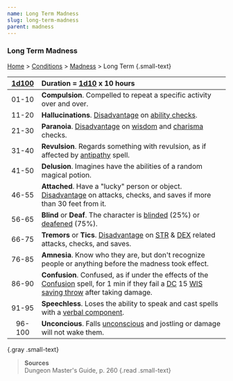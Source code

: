 ```yaml
---
name: Long Term Madness
slug: long-term-madness
parent: madness
---
```

### Long Term Madness
 [Home](dm-operations-center) > [Conditions](conditions-menu) > [Madness](madness)  > Long Term {.small-text}

| [1d100](/roll/1d100) | Duration = [1d10](/roll/1d10) x 10 hours |
| :---: | :------------------------------------------------------------------------------------------------------------------------|
| 01-10 | **Compulsion**. Compelled to repeat a specific activity over and over.                                                   |
| 11-20 | **Hallucinations**. [Disadvantage](advantage-and-disadvantage) on [ability checks](ability-checks).                      |
| 21-30 | **Paranoia**. [Disadvantage](advantage-and-disadvantage) on [wisdom](wisdom) and [charisma](charisma) checks.            |
| 31-40 | **Revulsion**. Regards something with revulsion, as if affected by [antipathy](/spell/antipathysympathy) spell.          |
| 41-50 | **Delusion**. Imagines have the abilities of a random magical potion.                                                    | 
| 46-55 | **Attached**. Have a "lucky" person or object. [Disadvantage](advantage-and-disadvantage) on attacks, checks, and saves if more than 30 feet from it. |
| 56-65 | **Blind** or **Deaf**. The character is [blinded](blinded) (25%) or [deafened](deafened) (75%).                          |
| 66-75 | **Tremors** or **Tics**. [Disadvantage](advantage-and-disadvantage) on [STR](STRENGTH) & [DEX](DEXTERITY) related attacks, checks, and saves. |
| 76-85 | **Amnesia**. Know who they are, but don't recognize people or anything before the madness took effect.                   |
| 86-90 | **Confusion**. Confused, as if under the effects of the [Confusion](/spell/confusion) spell, for 1 min if they fail a [DC](difficulty-class) 15 [WIS](wisdom) [saving throw](saving-throws) after taking damage. |
| 91-95 | **Speechless**. Loses the ability to speak and cast spells with a [verbal component](spell-components).                  |
| 96-100  | **Unconcious**. Falls [unconscious](unconscious) and jostling or damage will not wake them.                            |
{.gray .small-text}

> **Sources** <br/>
> Dungeon Master's Guide, p. 260
{.read .small-text}